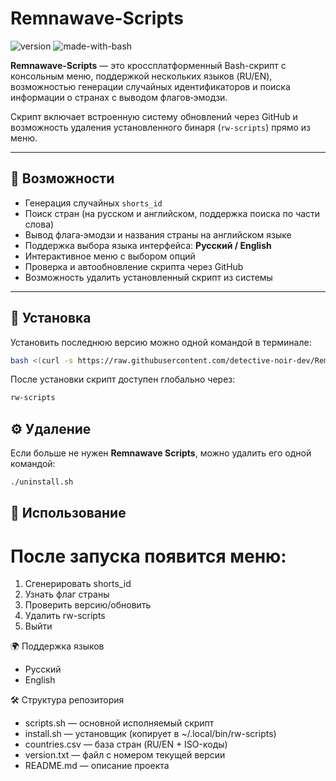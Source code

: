 # Remnawave-Scripts

![version](https://img.shields.io/badge/version-0.0.7-blue)
![made-with-bash](https://img.shields.io/badge/made%20with-bash-green)

**Remnawave-Scripts** — это кроссплатформенный Bash-скрипт с консольным меню, поддержкой нескольких языков (RU/EN), возможностью генерации случайных идентификаторов и поиска информации о странах с выводом флагов‑эмодзи.  

Скрипт включает встроенную систему обновлений через GitHub и возможность удаления установленного бинаря (`rw-scripts`) прямо из меню.

---

## 📌 Возможности

- Генерация случайных `shorts_id`
- Поиск стран (на русском и английском, поддержка поиска по части слова)
- Вывод флага‑эмодзи и названия страны на английском языке
- Поддержка выбора языка интерфейса: **Русский / English**
- Интерактивное меню с выбором опций
- Проверка и автообновление скрипта через GitHub
- Возможность удалить установленный скрипт из системы

---

## 🚀 Установка

Установить последнюю версию можно одной командой в терминале:

```bash
bash <(curl -s https://raw.githubusercontent.com/detective-noir-dev/Remnawave-Scripts/main/install.sh)
```
После установки скрипт доступен глобально через:
```bash
rw-scripts
```
## ⚙️ Удаление

Если больше не нужен **Remnawave Scripts**, можно удалить его одной командой:
```bash
./uninstall.sh
```

## 📖 Использование
После запуска появится меню:
===============================
1) Сгенерировать shorts_id
2) Узнать флаг страны
3) Проверить версию/обновить
4) Удалить rw-scripts
0) Выйти

🌍 Поддержка языков
- Русский
- English

🛠️ Структура репозитория
- scripts.sh — основной исполняемый скрипт
- install.sh — установщик (копирует в ~/.local/bin/rw-scripts)
- countries.csv — база стран (RU/EN + ISO-коды)
- version.txt — файл с номером текущей версии
- README.md — описание проекта

